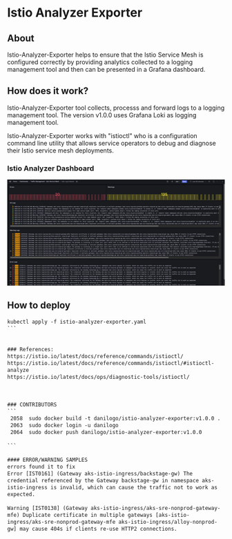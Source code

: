 # Istio Analyzer Exporter

## About
Istio-Analyzer-Exporter helps to ensure that the Istio Service Mesh is configured correctly by providing analytics collected to a logging management tool and then can be presented in a Grafana dashboard.

## How does it work?
Istio-Analyzer-Exporter tool collects, processs and forward logs to a logging management tool. The version v1.0.0 uses Grafana Loki as logging management tool.

Istio-Analyzer-Exporter works with "istioctl" who is a configuration command line utility that allows service operators to debug and diagnose their Istio service mesh deployments.


### Istio Analyzer Dashboard  

![alt text](image.png)


## How to deploy
````
kubectl apply -f istio-analyzer-exporter.yaml
```


### References:
https://istio.io/latest/docs/reference/commands/istioctl/  
https://istio.io/latest/docs/reference/commands/istioctl/#istioctl-analyze  
https://istio.io/latest/docs/ops/diagnostic-tools/istioctl/  



### CONTRIBUTORS
```
 2058  sudo docker build -t danilogo/istio-analyzer-exporter:v1.0.0 .
 2063  sudo docker login -u danilogo
 2064  sudo docker push danilogo/istio-analyzer-exporter:v1.0.0 

```

#### ERROR/WARNING SAMPLES
errors found it to fix
Error [IST0161] (Gateway aks-istio-ingress/backstage-gw) The credential referenced by the Gateway backstage-gw in namespace aks-istio-ingress is invalid, which can cause the traffic not to work as expected.

Warning [IST0138] (Gateway aks-istio-ingress/aks-sre-nonprod-gateway-mfe) Duplicate certificate in multiple gateways [aks-istio-ingress/aks-sre-nonprod-gateway-mfe aks-istio-ingress/alloy-nonprod-gw] may cause 404s if clients re-use HTTP2 connections.